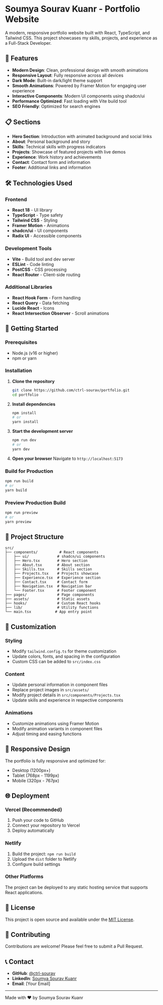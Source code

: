 # Soumya Sourav Kuanr - Portfolio Website

A modern, responsive portfolio website built with React, TypeScript, and Tailwind CSS. This project showcases my skills, projects, and experience as a Full-Stack Developer.

## 🚀 Features

- **Modern Design**: Clean, professional design with smooth animations
- **Responsive Layout**: Fully responsive across all devices
- **Dark Mode**: Built-in dark/light theme support
- **Smooth Animations**: Powered by Framer Motion for engaging user experience
- **Interactive Components**: Modern UI components using shadcn/ui
- **Performance Optimized**: Fast loading with Vite build tool
- **SEO Friendly**: Optimized for search engines

## 📋 Sections

- **Hero Section**: Introduction with animated background and social links
- **About**: Personal background and story
- **Skills**: Technical skills with progress indicators
- **Projects**: Showcase of featured projects with live demos
- **Experience**: Work history and achievements
- **Contact**: Contact form and information
- **Footer**: Additional links and information

## 🛠️ Technologies Used

### Frontend
- **React 18** - UI library
- **TypeScript** - Type safety
- **Tailwind CSS** - Styling
- **Framer Motion** - Animations
- **shadcn/ui** - UI components
- **Radix UI** - Accessible components

### Development Tools
- **Vite** - Build tool and dev server
- **ESLint** - Code linting
- **PostCSS** - CSS processing
- **React Router** - Client-side routing

### Additional Libraries
- **React Hook Form** - Form handling
- **React Query** - Data fetching
- **Lucide React** - Icons
- **React Intersection Observer** - Scroll animations

## 🚀 Getting Started

### Prerequisites
- Node.js (v16 or higher)
- npm or yarn

### Installation

1. **Clone the repository**
   ```bash
   git clone https://github.com/ctrl-sourav/portfolio.git
   cd portfolio
   ```

2. **Install dependencies**
   ```bash
   npm install
   # or
   yarn install
   ```

3. **Start the development server**
   ```bash
   npm run dev
   # or
   yarn dev
   ```

4. **Open your browser**
   Navigate to `http://localhost:5173`

### Build for Production

```bash
npm run build
# or
yarn build
```

### Preview Production Build

```bash
npm run preview
# or
yarn preview
```

## 📁 Project Structure

```
src/
├── components/          # React components
│   ├── ui/             # shadcn/ui components
│   ├── Hero.tsx        # Hero section
│   ├── About.tsx       # About section
│   ├── Skills.tsx      # Skills section
│   ├── Projects.tsx    # Projects showcase
│   ├── Experience.tsx  # Experience section
│   ├── Contact.tsx     # Contact form
│   ├── Navigation.tsx  # Navigation bar
│   └── Footer.tsx      # Footer component
├── pages/              # Page components
├── assets/             # Static assets
├── hooks/              # Custom React hooks
├── lib/                # Utility functions
└── main.tsx           # App entry point
```

## 🎨 Customization

### Styling
- Modify `tailwind.config.ts` for theme customization
- Update colors, fonts, and spacing in the configuration
- Custom CSS can be added to `src/index.css`

### Content
- Update personal information in component files
- Replace project images in `src/assets/`
- Modify project details in `src/components/Projects.tsx`
- Update skills and experience in respective components

### Animations
- Customize animations using Framer Motion
- Modify animation variants in component files
- Adjust timing and easing functions

## 📱 Responsive Design

The portfolio is fully responsive and optimized for:
- Desktop (1200px+)
- Tablet (768px - 1199px)
- Mobile (320px - 767px)

## 🌐 Deployment

### Vercel (Recommended)
1. Push your code to GitHub
2. Connect your repository to Vercel
3. Deploy automatically

### Netlify
1. Build the project: `npm run build`
2. Upload the `dist` folder to Netlify
3. Configure build settings

### Other Platforms
The project can be deployed to any static hosting service that supports React applications.

## 📄 License

This project is open source and available under the [MIT License](LICENSE).

## 🤝 Contributing

Contributions are welcome! Please feel free to submit a Pull Request.

## 📞 Contact

- **GitHub**: [@ctrl-sourav](https://github.com/ctrl-sourav)
- **LinkedIn**: [Soumya Sourav Kuanr](https://www.linkedin.com/in/soumya-sourav-kuanr)
- **Email**: [Your Email]

---

Made with ❤️ by Soumya Sourav Kuanr

